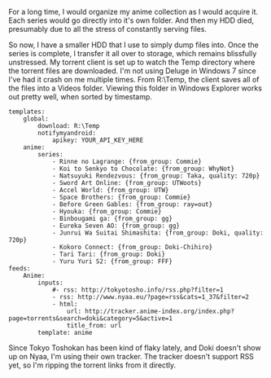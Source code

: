 For a long time, I would organize my anime collection as I would acquire it.  Each series would go directly into it's own folder.  And then my HDD died, presumably due to all the stress of constantly serving files.

So now, I have a smaller HDD that I use to simply dump files into.  Once the series is complete, I transfer it all over to storage, which remains blissfully unstressed.  My torrent client is set up to watch the Temp directory where the torrent files are downloaded.  I'm not using Deluge in Windows 7 since I've had it crash on me multiple times.  From R:\Temp, the client saves all of the files into a Videos folder.  Viewing this folder in Windows Explorer works out pretty well, when sorted by timestamp.

```
templates:
    global:
        download: R:\Temp
        notifymyandroid:
            apikey: YOUR_API_KEY_HERE
    anime:
        series:
            - Rinne no Lagrange: {from_group: Commie}
            - Koi to Senkyo to Chocolate: {from_group: WhyNot}
            - Natsuyuki Rendezvous: {from_group: Taka, quality: 720p}
            - Sword Art Online: {from_group: UTWoots}
            - Accel World: {from_group: UTW}
            - Space Brothers: {from_group: Commie}
            - Before Green Gables: {from_group: ray=out}
            - Hyouka: {from_group: Commie}
            - Binbougami ga: {from_group: gg}
            - Eureka Seven AO: {from_group: gg}
            - Junrui Wa Suitai Shimashita: {from_group: Doki, quality: 720p}
            - Kokoro Connect: {from_group: Doki-Chihiro}
            - Tari Tari: {from_group: Doki}
            - Yuru Yuri S2: {from_group: FFF}
feeds:
    Anime:
        inputs:
            #- rss: http://tokyotosho.info/rss.php?filter=1
            - rss: http://www.nyaa.eu/?page=rss&cats=1_37&filter=2
            - html: 
                url: http://tracker.anime-index.org/index.php?page=torrents&search=doki&category=5&active=1
                title_from: url
        template: anime
```

Since Tokyo Toshokan has been kind of flaky lately, and Doki doesn't show up on Nyaa, I'm using their own tracker.  The tracker doesn't support RSS yet, so I'm ripping the torrent links from it directly.